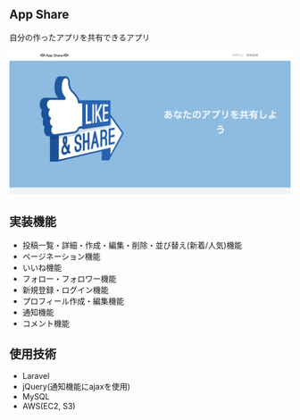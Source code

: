 ## App Share
自分の作ったアプリを共有できるアプリ

![](public/image/app-share-top.png)

## 実装機能
- 投稿一覧・詳細・作成・編集・削除・並び替え(新着/人気)機能
- ページネーション機能
- いいね機能
- フォロー・フォロワー機能
- 新規登録・ログイン機能
- プロフィール作成・編集機能
- 通知機能
- コメント機能

## 使用技術
- Laravel
- jQuery(通知機能にajaxを使用)
- MySQL
- AWS(EC2, S3)
